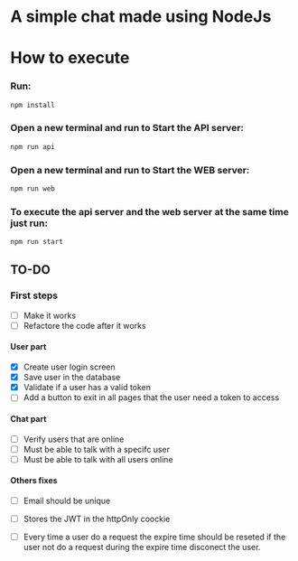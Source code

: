 # A simple chat made using NodeJs 

# How to execute
### Run: 
```bash
npm install
``` 

### Open a new terminal and run to Start the API server: 
```bash
npm run api
```

### Open a new terminal and run to Start the WEB server:
```bash
npm run web
```

### To execute the api server and the web server at the same time just run: 
```bash
npm run start 
```

## TO-DO
  ### First steps
  - [ ] Make it works
  - [ ] Refactore the code after it works
  #### User part
  - [x] Create user login screen
  - [x] Save user in the database
  - [x] Validate if a user has a valid token
  - [ ] Add a button to exit in all pages that the user need a token to access

  #### Chat part
  - [ ] Verify users that are online
  - [ ] Must be able to talk with a specifc user
  - [ ] Must be able to talk with all users online
  
  #### Others fixes
  - [ ] Email should be unique
  - [ ] Stores the JWT in the httpOnly coockie
  - [ ] Every time a user do a request the expire time should be reseted if the user not do a request during the expire time disconect the user.
  
